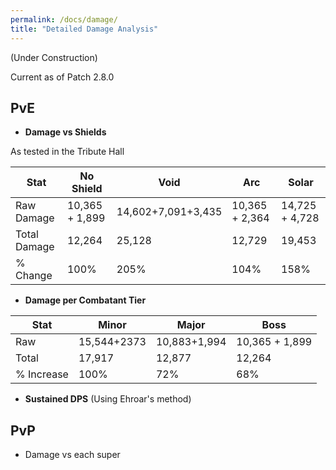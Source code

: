 ```yaml
---
permalink: /docs/damage/
title: "Detailed Damage Analysis"
---
```


(Under Construction)

Current as of Patch 2.8.0

## PvE

- **Damage vs Shields**

As tested in the Tribute Hall

|Stat  	|No Shield  	| Void  	| Arc   	| Solar   	|
|---	|---	|---	|---	|---	|
|Raw Damage	| 10,365 + 1,899  	| 14,602+7,091+3,435  	| 10,365 + 2,364  	| 14,725 + 4,728   	|
|Total Damage  	|12,264   	| 25,128  	| 12,729   	| 19,453   	|
|% Change  	|100%  	| 205%  	| 104%   	| 158%   	|

- **Damage per Combatant Tier**

| Stat  	| Minor  	| Major  	| Boss   	|
|---	|---	|---	|---	|
| Raw  	| 15,544+2373   	|10,883+1,994   	| 10,365 + 1,899  	|
| Total  	|17,917   	|12,877   	| 12,264    	|
| % Increase  	| 100%  	| 72%  	| 68%  	|

- **Sustained DPS**
(Using Ehroar's method)

## PvP

- Damage vs each super
